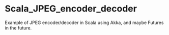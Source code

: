 Scala_JPEG_encoder_decoder
==========================

Example of JPEG encoder/decoder in Scala using Akka, and maybe Futures in the future.
